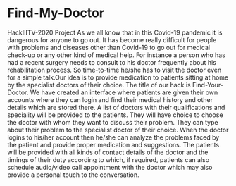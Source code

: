 # Find-My-Doctor
HackIIITV-2020 Project
As we all know that in this Covid-19 pandemic it is dangerous for anyone to go out. It has become really difficult for people with problems and diseases other than Covid-19 to go out for medical check-up or any other kind of medical help. For instance a person who has had a recent surgery needs to consult to his doctor frequently about his rehabilitation process. So time-to-time he/she has to visit the doctor even for a simple talk.Our idea is to provide medication to patients sitting at home by the specialist doctors of their choice. The title of our hack is Find-Your-Doctor. We have created an interface where patients are given their own accounts where they can login and find their medical history and other details which are stored there. A list of doctors with their qualifications and speciality will be provided to the patients. They will have choice to choose the doctor with whom they want to discuss their problem. They can type about their problem to the specialist doctor of their choice. When the doctor logins to his/her account then he/she can analyze the problems faced by the patient and provide proper medication and suggestions. The patients will be provided with all kinds of contact details of the doctor and the timings of their duty according to which, if required, patients can also schedule audio/video call appointment with the doctor which may also provide a personal touch to the conversation.
